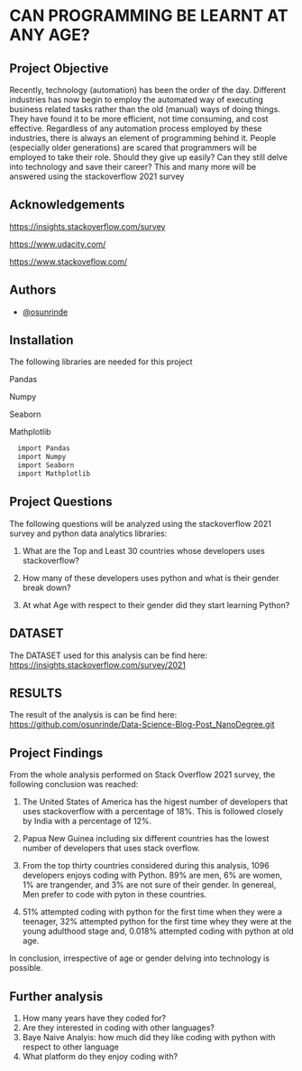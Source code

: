 
# CAN PROGRAMMING BE LEARNT AT ANY AGE?

## Project Objective
Recently, technology (automation) has been the order of the day. Different industries has now begin to employ the automated way of executing business related tasks rather than the old (manual) ways of doing things. They have found it to be more efficient, not time consuming, and cost effective. Regardless of any automation process employed by these industries, there is always an element of programming behind it. People (especially older generations) are scared that programmers will be employed to take their role. Should they give up easily? Can they still delve into technology and save their career? This and many more will be answered using the stackoverflow 2021 survey


## Acknowledgements
https://insights.stackoverflow.com/survey

https://www.udacity.com/

https://www.stackoveflow.com/
## Authors

- [@osunrinde](https://github.com/osunrinde)


## Installation

The following libraries are needed for this project

Pandas

Numpy

Seaborn

Mathplotlib
```bash
  import Pandas
  import Numpy
  import Seaborn
  import Mathplotlib
```
    

## Project Questions

The following questions will be analyzed using the stackoverflow 2021 survey and python data analytics libraries:

1. What are the Top and Least 30 countries whose developers uses stackoverflow?

2. How many of these developers uses python and what is their gender break down?

3. At what Age with respect to their gender did they start learning Python?

## DATASET
The DATASET used for this analysis can be find here: https://insights.stackoverflow.com/survey/2021

## RESULTS
The result of the analysis is can be find here: https://github.com/osunrinde/Data-Science-Blog-Post_NanoDegree.git

## Project Findings
From the whole analysis performed on Stack Overflow 2021 survey, the following conclusion was reached:

1. The United States of America has the higest number of developers that uses stackoverflow with a percentage of 18%. This is followed closely by India with a percentage of 12%.

2. Papua New Guinea including six different countries has the lowest number of developers that uses stack overflow.

3. From the top thirty countries considered during this analysis, 1096 developers enjoys coding with Python. 89% are men, 6% are women, 1% are trangender, and 3% are not sure of their gender. In genereal, Men prefer to code with pyton in these countries.

4. 51% attempted coding with python for the first time when they were a teenager, 32% attempted python for the first time whey they were at the young adulthood stage and, 0.018% attempted coding with python at old age.

In conclusion, irrespective of age or gender delving into technology is possible.

## Further analysis
1. How many years have they coded for?
2. Are they interested in coding with other languages?
3. Baye Naive Analyis: how much did they like coding with python with respect to other language
4. What platform do they enjoy coding with?
